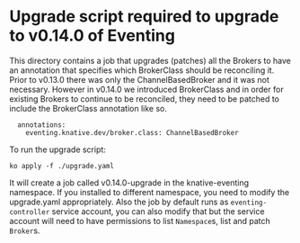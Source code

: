 # Upgrade script required to upgrade to v0.14.0 of Eventing

This directory contains a job that upgrades (patches) all
the Brokers to have an annotation that specifies which
BrokerClass should be reconciling it. Prior to v0.13.0 there
was only the ChannelBasedBroker and it was not necessary.
However in v0.14.0 we introduced BrokerClass and in order
for existing Brokers to continue to be reconciled, they
need to be patched to include the BrokerClass annotation
like so.

```
  annotations:
    eventing.knative.dev/broker.class: ChannelBasedBroker

```

To run the upgrade script:

```shell
ko apply -f ./upgrade.yaml
```

It will create a job called v0.14.0-upgrade in the knative-eventing
namespace. If you installed to different namespace, you need to
modify the upgrade.yaml appropriately. Also the job by default
runs as `eventing-controller` service account, you can also modify
that but the service account will need to have permissions
to list `Namespace`s, list and patch `Broker`s.

